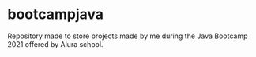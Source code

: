 # bootcampjava
Repository made to store projects made by me during the Java Bootcamp 2021 offered by Alura school.
